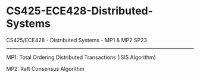 # CS425-ECE428-Distributed-Systems
CS425/ECE428 - Distributed Systems - MP1 &amp; MP2 SP23

---
MP1: Total Ordering Distributed Transactions (ISIS Algorithm)

MP2: Raft Consensus Algorithm
